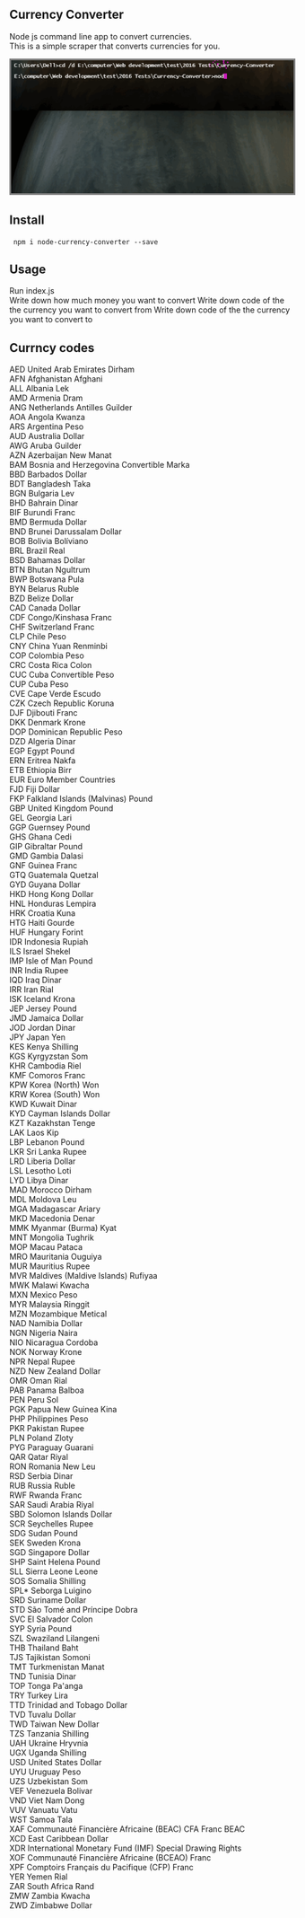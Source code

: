 ## Currency Converter
Node js command line app to convert currencies.  
This is a simple scraper that converts currencies for you.
<div align="center"> 
<img style="border:3px solid gray"  src="https://raw.githubusercontent.com/hosein2398/File-Container/master/Currency_converter/Currency.gif"/>
</div>  

## Install
```
 npm i node-currency-converter --save 
```

## Usage

Run index.js  
Write down how much money you want to convert
Write down code of the the currency you want to convert from
Write down code of the the currency you want to convert to

## Currncy codes

AED	United Arab Emirates Dirham  
AFN	Afghanistan Afghani  
ALL	Albania Lek  
AMD	Armenia Dram  
ANG	Netherlands Antilles Guilder  
AOA	Angola Kwanza  
ARS	Argentina Peso  
AUD	Australia Dollar  
AWG	Aruba Guilder  
AZN	Azerbaijan New Manat  
BAM	Bosnia and Herzegovina Convertible Marka  
BBD	Barbados Dollar     
BDT	Bangladesh Taka  
BGN	Bulgaria Lev    
BHD	Bahrain Dinar   
BIF	Burundi Franc     
BMD	Bermuda Dollar    
BND	Brunei Darussalam Dollar  
BOB	Bolivia Bolíviano   
BRL	Brazil Real   
BSD	Bahamas Dollar   
BTN	Bhutan Ngultrum    
BWP	Botswana Pula   
BYN	Belarus Ruble   
BZD	Belize Dollar    
CAD	Canada Dollar    
CDF	Congo/Kinshasa Franc   
CHF	Switzerland Franc   
CLP	Chile Peso   
CNY	China Yuan Renminbi   
COP	Colombia Peso   
CRC	Costa Rica Colon   
CUC	Cuba Convertible Peso   
CUP	Cuba Peso   
CVE	Cape Verde Escudo  
CZK	Czech Republic Koruna    
DJF	Djibouti Franc    
DKK	Denmark Krone    
DOP	Dominican Republic Peso    
DZD	Algeria Dinar   
EGP	Egypt Pound    
ERN	Eritrea Nakfa   
ETB	Ethiopia Birr   
EUR	Euro Member Countries   
FJD	Fiji Dollar   
FKP	Falkland Islands (Malvinas) Pound    
GBP	United Kingdom Pound   
GEL	Georgia Lari   
GGP	Guernsey Pound   
GHS	Ghana Cedi   
GIP	Gibraltar Pound   
GMD	Gambia Dalasi   
GNF	Guinea Franc   
GTQ	Guatemala Quetzal    
GYD	Guyana Dollar    
HKD	Hong Kong Dollar    
HNL	Honduras Lempira    
HRK	Croatia Kuna   
HTG	Haiti Gourde   
HUF	Hungary Forint   
IDR	Indonesia Rupiah    
ILS	Israel Shekel   
IMP	Isle of Man Pound  
INR	India Rupee   
IQD	Iraq Dinar   
IRR	Iran Rial    
ISK	Iceland Krona    
JEP	Jersey Pound    
JMD	Jamaica Dollar   
JOD	Jordan Dinar  
JPY	Japan Yen   
KES	Kenya Shilling  
KGS	Kyrgyzstan Som   
KHR	Cambodia Riel   
KMF	Comoros Franc    
KPW	Korea (North) Won    
KRW	Korea (South) Won    
KWD	Kuwait Dinar    
KYD	Cayman Islands Dollar    
KZT	Kazakhstan Tenge    
LAK	Laos Kip    
LBP	Lebanon Pound    
LKR	Sri Lanka Rupee    
LRD	Liberia Dollar   
LSL	Lesotho Loti   
LYD	Libya Dinar   
MAD	Morocco Dirham    
MDL	Moldova Leu   
MGA	Madagascar Ariary      
MKD	Macedonia Denar   
MMK	Myanmar (Burma) Kyat    
MNT	Mongolia Tughrik   
MOP	Macau Pataca   
MRO	Mauritania Ouguiya   
MUR	Mauritius Rupee    
MVR	Maldives (Maldive Islands) Rufiyaa   
MWK	Malawi Kwacha  
MXN	Mexico Peso   
MYR	Malaysia Ringgit   
MZN	Mozambique Metical   
NAD	Namibia Dollar   
NGN	Nigeria Naira   
NIO	Nicaragua Cordoba  
NOK	Norway Krone          
NPR	Nepal Rupee         
NZD	New Zealand Dollar           
OMR	Oman Rial  
PAB	Panama Balboa       
PEN	Peru Sol             
PGK	Papua New Guinea Kina              
PHP	Philippines Peso       
PKR	Pakistan Rupee      
PLN	Poland Zloty     
PYG	Paraguay Guarani         
QAR	Qatar Riyal        
RON	Romania New Leu        
RSD	Serbia Dinar        
RUB	Russia Ruble         
RWF	Rwanda Franc       
SAR	Saudi Arabia Riyal       
SBD	Solomon Islands Dollar         
SCR	Seychelles Rupee        
SDG	Sudan Pound       
SEK	Sweden Krona   
SGD	Singapore Dollar     
SHP	Saint Helena Pound        
SLL	Sierra Leone Leone    
SOS	Somalia Shilling    
SPL*	Seborga Luigino       
SRD	Suriname Dollar        
STD	São Tomé and Príncipe Dobra     
SVC	El Salvador Colon     
SYP	Syria Pound    
SZL	Swaziland Lilangeni      
THB	Thailand Baht     
TJS	Tajikistan Somoni        
TMT	Turkmenistan Manat     
TND	Tunisia Dinar       
TOP	Tonga Pa'anga   
TRY	Turkey Lira   
TTD	Trinidad and Tobago Dollar      
TVD	Tuvalu Dollar     
TWD	Taiwan New Dollar          
TZS	Tanzania Shilling     
UAH	Ukraine Hryvnia        
UGX	Uganda Shilling        
USD	United States Dollar       
UYU	Uruguay Peso      
UZS	Uzbekistan Som       
VEF	Venezuela Bolivar       
VND	Viet Nam Dong    
VUV	Vanuatu Vatu           
WST	Samoa Tala        
XAF	Communauté Financière Africaine (BEAC) CFA Franc BEAC     
XCD	East Caribbean Dollar   
XDR	International Monetary Fund (IMF) Special Drawing Rights     
XOF	Communauté Financière Africaine (BCEAO) Franc     
XPF	Comptoirs Français du Pacifique (CFP) Franc    
YER	Yemen Rial      
ZAR	South Africa Rand      
ZMW	Zambia Kwacha     
ZWD	Zimbabwe Dollar   
 
